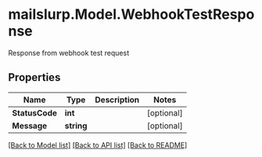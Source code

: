 # mailslurp.Model.WebhookTestResponse
Response from webhook test request
## Properties

Name | Type | Description | Notes
------------ | ------------- | ------------- | -------------
**StatusCode** | **int** |  | [optional] 
**Message** | **string** |  | [optional] 

[[Back to Model list]](../README#documentation-for-models) [[Back to API list]](../README#documentation-for-api-endpoints) [[Back to README]](../README)

